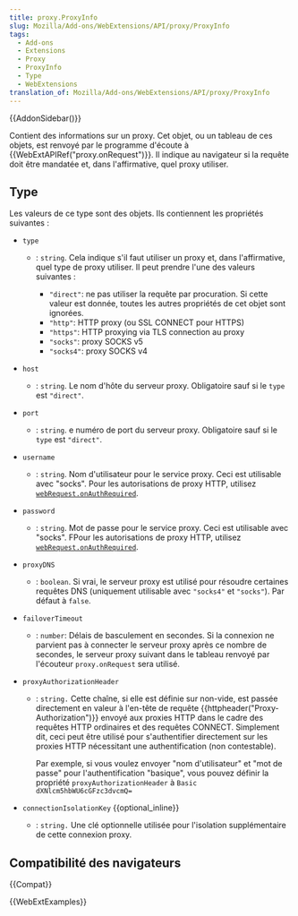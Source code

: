 ```yaml
---
title: proxy.ProxyInfo
slug: Mozilla/Add-ons/WebExtensions/API/proxy/ProxyInfo
tags:
  - Add-ons
  - Extensions
  - Proxy
  - ProxyInfo
  - Type
  - WebExtensions
translation_of: Mozilla/Add-ons/WebExtensions/API/proxy/ProxyInfo
---
```


{{AddonSidebar()}}

Contient des informations sur un proxy. Cet objet, ou un tableau de ces objets, est renvoyé par le programme d'écoute à {{WebExtAPIRef("proxy.onRequest")}}. Il indique au navigateur si la requête doit être mandatée et, dans l'affirmative, quel proxy utiliser.

## Type

Les valeurs de ce type sont des objets. Ils contiennent les propriétés suivantes :

- `type`

  - : `string`. Cela indique s'il faut utiliser un proxy et, dans l'affirmative, quel type de proxy utiliser. Il peut prendre l'une des valeurs suivantes :

    - `"direct"`: ne pas utiliser la requête par procuration. Si cette valeur est donnée, toutes les autres propriétés de cet objet sont ignorées.
    - `"http"`: HTTP proxy (ou SSL CONNECT pour HTTPS)
    - `"https"`: HTTP proxying via TLS connection au proxy
    - `"socks"`: proxy SOCKS v5
    - `"socks4"`: proxy SOCKS v4

- `host`
  - : `string`. Le nom d'hôte du serveur proxy. Obligatoire sauf si le `type` est `"direct"`.
- `port`
  - : `string`. e numéro de port du serveur proxy. Obligatoire sauf si le `type` est `"direct"`.
- `username`
  - : `string`. Nom d'utilisateur pour le service proxy. Ceci est utilisable avec "socks". Pour les autorisations de proxy HTTP, utilisez [`webRequest.onAuthRequired`](/fr/Add-ons/WebExtensions/API/webRequest/onAuthRequired).
- `password`
  - : `string`. Mot de passe pour le service proxy. Ceci est utilisable avec "socks". FPour les autorisations de proxy HTTP, utilisez [`webRequest.onAuthRequired`](/fr/Add-ons/WebExtensions/API/webRequest/onAuthRequired).
- `proxyDNS`
  - : `boolean`. Si vrai, le serveur proxy est utilisé pour résoudre certaines requêtes DNS (uniquement utilisable avec `"socks4"` et `"socks"`). Par défaut à `false`.
- `failoverTimeout`
  - : `number`: Délais de basculement en secondes. Si la connexion ne parvient pas à connecter le serveur proxy après ce nombre de secondes, le serveur proxy suivant dans le tableau renvoyé par l'écouteur `proxy.onRequest` sera utilisé.

<!---->

- `proxyAuthorizationHeader`

  - : `string.` Cette chaîne, si elle est définie sur non-vide, est passée directement en valeur à l'en-tête de requête {{httpheader("Proxy-Authorization")}} envoyé aux proxies HTTP dans le cadre des requêtes HTTP ordinaires et des requêtes CONNECT. Simplement dit, ceci peut être utilisé pour s'authentifier directement sur les proxies HTTP nécessitant une authentification (non contestable).

    Par exemple, si vous voulez envoyer "nom d'utilisateur" et "mot de passe" pour l'authentification "basique", vous pouvez définir la propriété `proxyAuthorizationHeader` à `Basic dXNlcm5hbWU6cGFzc3dvcmQ=`

- `connectionIsolationKey` {{optional_inline}}
  - : `string.` Une clé optionnelle utilisée pour l'isolation supplémentaire de cette connexion proxy.

## Compatibilité des navigateurs

{{Compat}}

{{WebExtExamples}}
